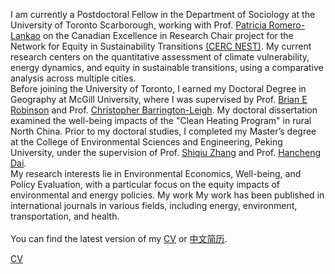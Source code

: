 I am currently a Postdoctoral Fellow in the Department of Sociology at the University of Toronto Scarborough, working with Prof. [Patricia Romero-Lankao](https://discover.research.utoronto.ca/52972-patricia-romerolankao) on the Canadian Excellence in Research Chair project for the Network for Equity in Sustainability Transitions [(CERC NEST)](https://climatehealth.utoronto.ca/initiative/the-cerc-network-for-equity-in-sustainability-transitions/). My current research centers on the quantitative assessment of climate vulnerability, energy dynamics, and equity in sustainable transitions, using a comparative analysis across multiple cities.
<br>
Before joining the University of Toronto, I earned my Doctoral Degree in Geography at McGill University, where I was supervised by Prof.
 [Brian E Robinson](https://brianerobinson.com/) and Prof. [Christopher Barrington-Leigh](https://wellbeing.research.mcgill.ca/index.php?m=about). My doctoral dissertation examined the well-being impacts of the "Clean Heating Program" in rural North China. Prior to my doctoral studies, I completed my Master’s degree at the College of Environmental Sciences and Engineering, Peking University, under the supervision of Prof. [Shiqiu Zhang](https://en.cese.pku.edu.cn/faculty/facultybydepartment/departmentofmanagement/44/index.htm) and Prof. [Hancheng Dai](http://scholar.pku.edu.cn/hanchengdai).<br>
My research interests lie in Environmental Economics, Well-being, and Policy Evaluation, with a particular focus on the equity impacts of environmental and energy policies. My work My work has been published in international journals in various fields, including energy, environment, transportation, and health. <br>
<br>
You can find the latest version of my <a href="/docs/Xiang-Resume-March2025.pdf" target="_blank">CV</a> or <a href="/docs/resume-chinese.pdf" target="_blank">中文简历</a>.
<br>

<a href="../../docs/Xiang-Resume-March2025.pdf" target="_blank">CV</a>

